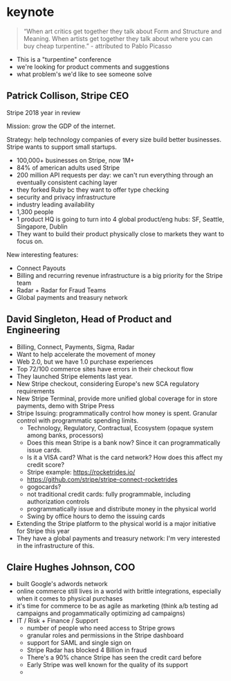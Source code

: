 # keynote

> “When art critics get together they talk about Form and Structure and Meaning. When artists get together they talk about where you can buy cheap turpentine.” - attributed to Pablo Picasso

- This is a "turpentine" conference
- we're looking for product comments and suggestions
- what problem's we'd like to see someone solve 

## Patrick Collison, Stripe CEO

Stripe 2018 year in review

Mission: grow the GDP of the internet.

Strategy: help technology companies of every size build better businesses. Stripe wants
to support small startups.

- 100,000+ businesses on Stripe, now 1M+
- 84% of american adults used Stripe
- 200 million API requests per day: we can't run everything through an eventually consistent caching layer
- they forked Ruby bc they want to offer type checking
- security and privacy infrastructure
- industry leading availability
- 1,300 people
- 1 product HQ is going to turn into 4 global product/eng hubs: SF, Seattle, Singapore, Dublin
- They want to build their product physically close to markets they want to focus on.

New interesting features:

- Connect Payouts
- Billing and recurring revenue infrastructure is a big priority for the Stripe team
- Radar + Radar for Fraud Teams
- Global payments and treasury network 

## David Singleton, Head of Product and Engineering

- Billing, Connect, Payments, Sigma, Radar
- Want to help accelerate the movement of money
- Web 2.0, but we have 1.0 purchase experiences
- Top 72/100 commerce sites have errors in their checkout flow
- They launched Stripe elements last year.
- New Stripe checkout, considering Europe's new SCA regulatory requirements
- New Stripe Terminal, provide more unified global coverage for in store payments, demo with Stripe Press
- Stripe Issuing: programmatically control how money is spent. Granular control with programmatic spending limits.
  - Technology, Regulatory, Contractual, Ecosystem (opaque system among banks, processors)
  - Does this mean Stripe is a bank now? Since it can programmatically issue cards.
  - Is it a VISA card? What is the card network? How does this affect my credit score?
  - Stripe example: https://rocketrides.io/
  - https://github.com/stripe/stripe-connect-rocketrides
  - gogocards?
  - not traditional credit cards: fully programmable, including authorization controls
  - programmatically issue and distribute money in the physical world
  - Swing by office hours to demo the issuing cards
- Extending the Stripe platform to the physical world is a major initiative for Stripe this year
- They have a global payments and treasury network: I'm very interested in the infrastructure of this.

## Claire Hughes Johnson, COO

- built Google's adwords network
- online commerce still lives in a world with brittle integrations, especially when it comes to physical purchases
- it's time for commerce to be as agile as marketing (think a/b testing ad campaigns and progammatically optimizing ad campaigns)
- IT / Risk + Finance / Support
  - number of people who need access to Stripe grows
  - granular roles and permissions in the Stripe dashboard
  - support for SAML and single sign on
  - Stripe Radar has blocked 4 Billion in fraud
  - There's a 90% chance Stripe has seen the credit card before
  - Early Stripe was well known for the quality of its support
  - 




